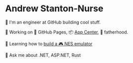 # Andrew Stanton-Nurse

:wave: I'm an engineer at GitHub building cool stuff.

🔭 Working on 📄 GitHub Pages, 📦 [App Center](https://appcenter.ms/), 👶 fatherhood.

🌱 Learning how to [build a 🎮 NES emulator](https://github.com/anurse/nest)

💬 Ask me about .NET, ASP.NET, Rust


